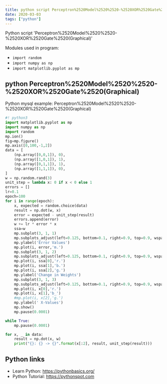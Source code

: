 ```yaml
---
title: python script Perceptron%2520Model%2520%2520-%2520XOR%2520Gate%2520(Graphical) (snippet)
date: 2020-03-03
tags: ["python"]
---
```

Python script 'Perceptron%2520Model%2520%2520-%2520XOR%2520Gate%2520(Graphical)'


Modules used in program: 
* `import random`
* `import numpy as np`
* `import matplotlib.pyplot as mp`

## python Perceptron%2520Model%2520%2520-%2520XOR%2520Gate%2520(Graphical)

Python mysql example: Perceptron%2520Model%2520%2520-%2520XOR%2520Gate%2520(Graphical)

```python
#! python3
import matplotlib.pyplot as mp
import numpy as np
import random
mp.ion()
fig=mp.figure()
mp.axis([0,100,-1,2])
data = [
    (np.array([0,0,1]), 0),
    (np.array([1,0,1]), 1),
    (np.array([0,1,1]), 1),
    (np.array([1,1,1]), 0),
]
w = np.random.rand(3)
unit_step = lambda x: 0 if x < 0 else 1
errors = []
lr=0.1
epoch=100
for i in range(epoch):
    x, expected = random.choice(data)
    result = np.dot(w, x)
    error = expected - unit_step(result)
    errors.append(error)
    w += lr * error * x
    ssa=w
    mp.subplot(3, 1, 1)
    mp.subplots_adjust(left=0.125, bottom=0.1, right=0.9, top=0.9, wspace=0.2, hspace=0.3)
    mp.ylabel('Error Values')
    mp.plot(i, error,'m.')
    mp.subplot(3, 1, 2)
    mp.subplots_adjust(left=0.125, bottom=0.1, right=0.9, top=0.9, wspace=0.2, hspace=0.3)
    mp.plot(i, ssa[0],'r.')
    mp.plot(i, ssa[1],'b.')
    mp.plot(i, ssa[2],'g.')
    mp.ylabel('Change in Weights')
    mp.subplot(3, 1, 3)
    mp.subplots_adjust(left=0.125, bottom=0.1, right=0.9, top=0.9, wspace=0.2, hspace=0.3)
    mp.plot(i, x[0],'r.')
    mp.plot(i, x[1],'b_')
    #mp.plot(i, x[2],'g.')
    mp.ylabel(' X-Values')
    mp.show()
    mp.pause(0.0001)

while True:
    mp.pause(0.0001)

for x, _ in data:
    result = np.dot(x, w)
    print("{}: {} -> {}".format(x[:2], result, unit_step(result)))

```

## Python links

- Learn Python: https://pythonbasics.org/
- Python Tutorial: https://pythonspot.com
